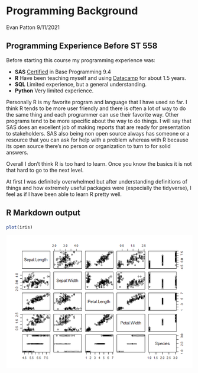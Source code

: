 Programming Background
================
Evan Patton
9/11/2021

## Programming Experience Before ST 558

Before starting this course my programming experience was:  
* **SAS** [Certified](https://www.certmetrics.com/SAS/public/candidate_directory_search.aspx) in Base Programming 9.4  
* **R** Have been teaching myself and using [Datacamp](https://www.datacamp.com/) for about 1.5 years.  
* **SQL** Limited experience, but a general understanding.  
* **Python** Very limited experience.

Personally R is my favorite program and language that I have used so
far. I think R tends to be more user friendly and there is often a lot
of way to do the same thing and each programmer can use their favorite
way. Other programs tend to be more specific about the way to do things.
I will say that SAS does an excellent job of making reports that are
ready for presentation to stakeholders. SAS also being non open source
always has someone or a resource that you can ask for help with a
problem whereas with R because its open source there’s no person or
organization to turn to for solid answers.

Overall I don’t think R is too hard to learn. Once you know the basics
it is not that hard to go to the next level.

At first I was definitely overwhelmed but after understanding
definitions of things and how extremely useful packages were (especially
the tidyverse), I feel as if I have been able to learn R pretty well.

## R Markdown output

``` r
plot(iris)
```

![](../images/plot-1.png)<!-- -->
